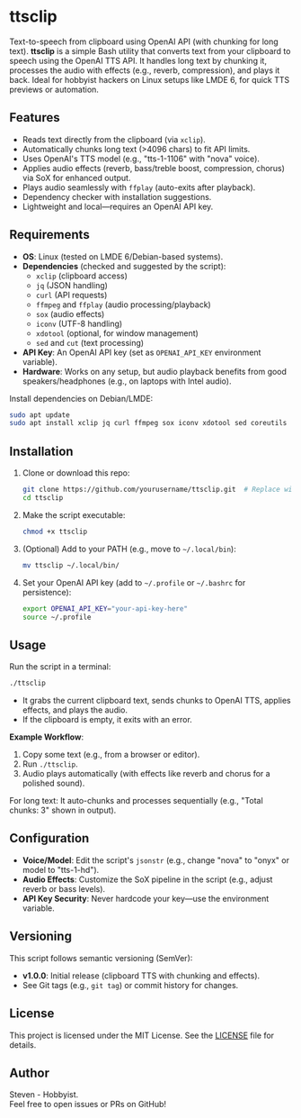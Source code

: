 # ttsclip
Text-to-speech from clipboard using OpenAI API (with chunking for long text).
**ttsclip** is a simple Bash utility that converts text from your clipboard to speech using the OpenAI TTS API. It handles long text by chunking it, processes the audio with effects (e.g., reverb, compression), and plays it back. Ideal for hobbyist hackers on Linux setups like LMDE 6, for quick TTS previews or automation.

## Features
- Reads text directly from the clipboard (via `xclip`).
- Automatically chunks long text (>4096 chars) to fit API limits.
- Uses OpenAI's TTS model (e.g., "tts-1-1106" with "nova" voice).
- Applies audio effects (reverb, bass/treble boost, compression, chorus) via SoX for enhanced output.
- Plays audio seamlessly with `ffplay` (auto-exits after playback).
- Dependency checker with installation suggestions.
- Lightweight and local—requires an OpenAI API key.

## Requirements
- **OS**: Linux (tested on LMDE 6/Debian-based systems).
- **Dependencies** (checked and suggested by the script):
  - `xclip` (clipboard access)
  - `jq` (JSON handling)
  - `curl` (API requests)
  - `ffmpeg` and `ffplay` (audio processing/playback)
  - `sox` (audio effects)
  - `iconv` (UTF-8 handling)
  - `xdotool` (optional, for window management)
  - `sed` and `cut` (text processing)
- **API Key**: An OpenAI API key (set as `OPENAI_API_KEY` environment variable).
- **Hardware**: Works on any setup, but audio playback benefits from good speakers/headphones (e.g., on laptops with Intel audio).

Install dependencies on Debian/LMDE:  
```bash
sudo apt update
sudo apt install xclip jq curl ffmpeg sox iconv xdotool sed coreutils
```

## Installation
1. Clone or download this repo:  
   ```bash
   git clone https://github.com/yourusername/ttsclip.git  # Replace with your repo URL
   cd ttsclip
   ```

2. Make the script executable:  
   ```bash
   chmod +x ttsclip
   ```

3. (Optional) Add to your PATH (e.g., move to `~/.local/bin`):  
   ```bash
   mv ttsclip ~/.local/bin/
   ```

4. Set your OpenAI API key (add to `~/.profile` or `~/.bashrc` for persistence):  
   ```bash
   export OPENAI_API_KEY="your-api-key-here"
   source ~/.profile
   ```

## Usage
Run the script in a terminal:  
```bash
./ttsclip
```
- It grabs the current clipboard text, sends chunks to OpenAI TTS, applies effects, and plays the audio.
- If the clipboard is empty, it exits with an error.

**Example Workflow**:
1. Copy some text (e.g., from a browser or editor).
2. Run `./ttsclip`.
3. Audio plays automatically (with effects like reverb and chorus for a polished sound).

For long text: It auto-chunks and processes sequentially (e.g., "Total chunks: 3" shown in output).

## Configuration
- **Voice/Model**: Edit the script's `jsonstr` (e.g., change "nova" to "onyx" or model to "tts-1-hd").
- **Audio Effects**: Customize the SoX pipeline in the script (e.g., adjust reverb or bass levels).
- **API Key Security**: Never hardcode your key—use the environment variable.

## Versioning
This script follows semantic versioning (SemVer):
- **v1.0.0**: Initial release (clipboard TTS with chunking and effects).
- See Git tags (e.g., `git tag`) or commit history for changes.

## License
This project is licensed under the MIT License. See the [LICENSE](LICENSE) file for details.

## Author
Steven - Hobbyist.  
Feel free to open issues or PRs on GitHub!
